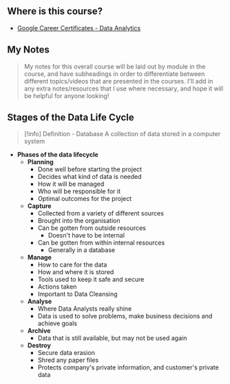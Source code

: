 ## Where is this course?
- [Google Career Certificates - Data Analytics](https://grow.google/certificates/data-analytics/#?modal_active=none)

## My Notes
> My notes for this overall course will be laid out by module in the course, and have subheadings in order to differentiate between different topics/videos that are presented in the courses. I'll add in any extra notes/resources that I use where necessary, and hope it will be helpful for anyone looking!

## Stages of the Data Life Cycle
> [!info] Definition - Database
> A collection of data stored in a computer system
- **Phases of the data lifecycle**
	- **Planning**
		- Done well before starting the project
		- Decides what kind of data is needed
		- How it will be managed
		- Who will be responsible for it
		- Optimal outcomes for the project
	- **Capture**
		- Collected from a variety of different sources
		- Brought into the organisation
		- Can be gotten from outside resources
			- Doesn't have to be internal
		- Can be gotten from within internal resources
			- Generally in a database
	- **Manage**
		- How to care for the data
		- How and where it is stored
		- Tools used to keep it safe and secure
		- Actions taken
		- Important to Data Cleansing
	- **Analyse**
		- Where Data Analysts really shine
		- Data is used to solve problems, make business decisions and achieve goals
	- **Archive**
		- Data that is still available, but may not be used again
	- **Destroy**
		- Secure data erasion
		- Shred any paper files
		- Protects company's private information, and customer's private data


